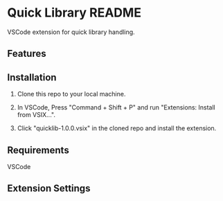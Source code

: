 # Quick Library README

VSCode extension for quick library handling.

## Features



## Installation

1. Clone this repo to your local machine.

2. In VSCode, Press "Command + Shift + P" and run "Extensions: Install from VSIX...".

3. Click "quicklib-1.0.0.vsix" in the cloned repo and install the extension.

## Requirements

VSCode

## Extension Settings
